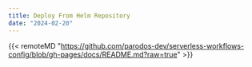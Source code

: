 ```yaml
---
title: Deploy From Helm Repository
date: "2024-02-20"
---
```


{{< remoteMD "https://github.com/parodos-dev/serverless-workflows-config/blob/gh-pages/docs/README.md?raw=true" >}}
